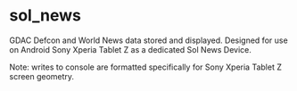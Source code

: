 # sol_news
GDAC Defcon and World News data stored and displayed. Designed for use on Android Sony Xperia Tablet Z as a dedicated Sol News Device.

Note: writes to console are formatted specifically for Sony Xperia Tablet Z screen geometry.
